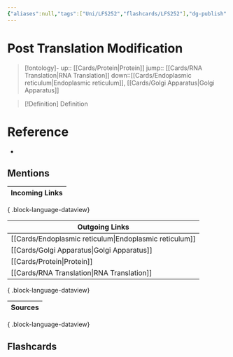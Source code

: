 ```yaml
---
{"aliases":null,"tags":["Uni/LFS252","flashcards/LFS252"],"dg-publish":true,"permalink":"/cards/post-translation-modification/","dgPassFrontmatter":true}
---
```


# Post Translation Modification

> [!ontology]-
> up:: [[Cards/Protein\|Protein]]
> jump:: [[Cards/RNA Translation\|RNA Translation]]
> down::[[Cards/Endoplasmic reticulum\|Endoplasmic reticulum]], [[Cards/Golgi Apparatus\|Golgi Apparatus]]

> [!Definition] Definition

# Reference

- 

## Mentions

| Incoming Links |
| -------------- |

{ .block-language-dataview}

| Outgoing Links                                            |
| --------------------------------------------------------- |
| [[Cards/Endoplasmic reticulum\|Endoplasmic reticulum]] |
| [[Cards/Golgi Apparatus\|Golgi Apparatus]]             |
| [[Cards/Protein\|Protein]]                             |
| [[Cards/RNA Translation\|RNA Translation]]             |

{ .block-language-dataview}

| Sources |
| ------- |

{ .block-language-dataview}

## Flashcards